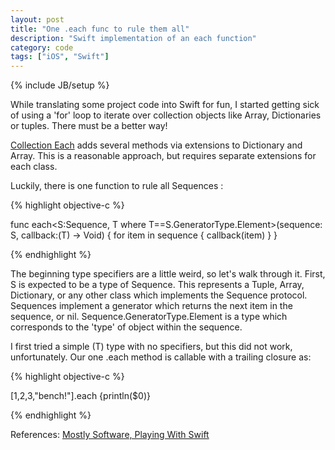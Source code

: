 ```yaml
---
layout: post
title: "One .each func to rule them all"
description: "Swift implementation of an each function"
category: code
tags: ["iOS", "Swift"]
---
```

{% include JB/setup %}

While translating some project code into Swift for fun, I started getting sick of using
a 'for' loop to iterate over collection objects like Array, Dictionaries or tuples.
There must be a better way!

[Collection Each](https://github.com/oarrabi/Collection-Each) adds several methods via extensions
to Dictionary and Array. This is a reasonable approach, but requires separate extensions for
each class.

Luckily, there is one function to rule all Sequences :

{% highlight objective-c %}

 func each<S:Sequence, T where T==S.GeneratorType.Element>(sequence: S, callback:(T) -> Void) {
        for item in sequence {
            callback(item)
        }
    }

{% endhighlight %}

The beginning type specifiers are a little weird, so let's walk through it.
First, S is expected to be a type of Sequence. This represents a Tuple, Array, Dictionary, or any
other class which implements the Sequence protocol. Sequences implement a generator
which returns the next item in the sequence, or nil. Sequence.GeneratorType.Element
is a type which corresponds to the 'type' of object within the sequence.

I first tried a simple (T) type with no specifiers, but this did not work, unfortunately.
Our one .each method is callable with a trailing closure as:

{% highlight objective-c %}

[1,2,3,"bench!"].each {println($0)}

{% endhighlight %}

References:
[Mostly Software, Playing With Swift](http://schani.wordpress.com/2014/06/03/playing-with-swift/)
